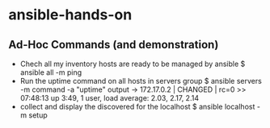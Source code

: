 # ansible-hands-on
## Ad-Hoc Commands (and demonstration)
* Chech all my inventory hosts are ready to be managed by ansible
    $ ansible all -m ping
* Run the uptime command on all hosts in servers group
    $ ansible servers -m command -a "uptime"
    output -> 
        172.17.0.2 | CHANGED | rc=0 >>
        07:48:13 up  3:49,  1 user,  load average: 2.03, 2.17, 2.14
* collect and display the discovered for the localhost
  $ ansible localhost -m setup